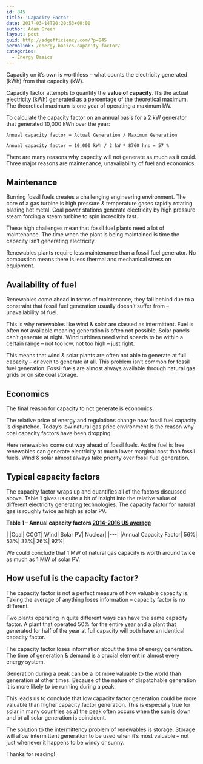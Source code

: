 ```yaml
---
id: 845
title: 'Capacity Factor'
date: 2017-03-14T20:20:53+00:00
author: Adam Green
layout: post
guid: http://adgefficiency.com/?p=845
permalink: /energy-basics-capacity-factor/
categories:
  - Energy Basics
---
```


Capacity on it’s own is worthless – what counts the electricity generated (kWh) from that capacity (kW).

Capacity factor attempts to quantify the **value of capacity**. It’s the actual electricity (kWh) generated as a percentage of the theoretical maximum.  The theoretical maximum is one year of operating a maximum kW.

To calculate the capacity factor on an annual basis for a 2 kW generator that generated 10,000 kWh over the year:

```
Annual capacity factor = Actual Generation / Maximum Generation

Annual capacity factor = 10,000 kWh / 2 kW * 8760 hrs = 57 %
```

There are many reasons why capacity will not generate as much as it could.  Three major reasons are maintenance, unavailability of fuel and economics.

## Maintenance

Burning fossil fuels creates a challenging engineering environment. The core of a gas turbine is high pressure & temperature gases rapidly rotating blazing hot metal. Coal power stations generate electricity by high pressure steam forcing a steam turbine to spin incredibly fast.

These high challenges mean that fossil fuel plants need a lot of maintenance. The time when the plant is being maintained is time the capacity isn’t generating electricity.  

Renewables plants require less maintenance than a fossil fuel generator. No combustion means there is less thermal and mechanical stress on equipment.

## Availability of fuel

Renewables come ahead in terms of maintenance, they fall behind due to a constraint that fossil fuel generation usually doesn’t suffer from – unavailability of fuel.

This is why renewables like wind & solar are classed as intermittent. Fuel is often not available meaning generation is often not possible.  Solar panels can’t generate at night. Wind turbines need wind speeds to be within a certain range – not too low, not too high – just right.

This means that wind & solar plants are often not able to generate at full capacity – or even to generate at all. This problem isn’t common for fossil fuel generation. Fossil fuels are almost always available through natural gas grids or on site coal storage.

## Economics

The final reason for capacity to not generate is economics.

The relative price of energy and regulations change how fossil fuel capacity is dispatched. Today’s low natural gas price environment is the reason why coal capacity factors have been dropping.

Here renewables come out way ahead of fossil fuels. As the fuel is free renewables can generate electricity at much lower marginal cost than fossil fuels. Wind & solar almost always take priority over fossil fuel generation.

## Typical capacity factors

The capacity factor wraps up and quantifies all of the factors discussed above.  Table 1 gives us quite a bit of insight into the relative value of different electricity generating technologies. The capacity factor for natural gas is roughly twice as high as solar PV.

**Table 1 – Annual capacity factors [2014-2016 US average](https://www.eia.gov/electricity/monthly/pdf/epm.pdf)**

| |Coal|	CCGT|	Wind|	Solar PV| Nuclear|
|---|
|Annual Capacity Factor|	56%|	53%|	33%|	26%|	92%|

We could conclude that 1 MW of natural gas capacity is worth around twice as much as 1 MW of solar PV.

## How useful is the capacity factor?

The capacity factor is not a perfect measure of how valuable capacity is. Taking the average of anything loses information – capacity factor is no different.

Two plants operating in quite different ways can have the same capacity factor. A plant that operated 50% for the entire year and a plant that generated for half of the year at full capacity will both have an identical capacity factor.

The capacity factor loses information about the time of energy generation. The time of generation & demand is a crucial element in almost every energy system.

Generation during a peak can be a lot more valuable to the world than generation at other times. Because of the nature of dispatchable generation it is more likely to be running during a peak.

This leads us to conclude that low capacity factor generation could be more valuable than higher capacity factor generation.  This is especially true for solar in many countries as a) the peak often occurs when the sun is down and b) all solar generation is coincident.

The solution to the intermittency problem of renewables is storage. Storage will allow intermittent generation to be used when it’s most valuable – not just whenever it happens to be windy or sunny.

Thanks for reading!
